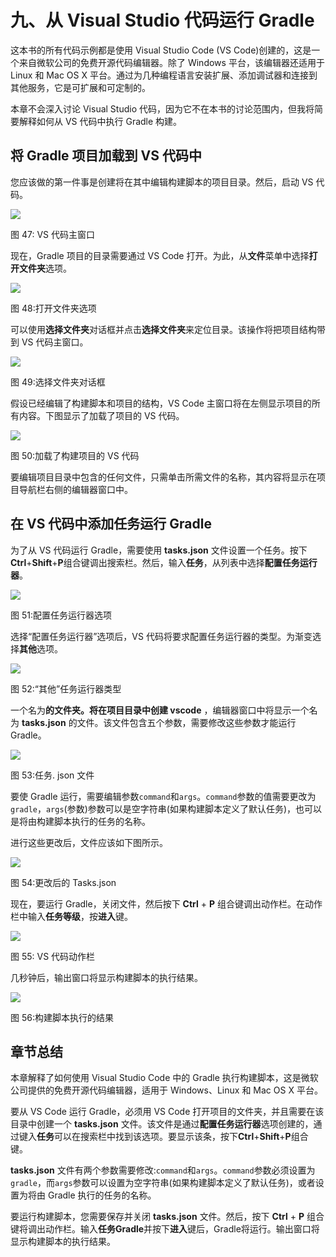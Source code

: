 # 九、从 Visual Studio 代码运行 Gradle

这本书的所有代码示例都是使用 Visual Studio Code (VS Code)创建的，这是一个来自微软公司的免费开源代码编辑器。除了 Windows 平台，该编辑器还适用于 Linux 和 Mac OS X 平台。通过为几种编程语言安装扩展、添加调试器和连接到其他服务，它是可扩展和可定制的。

本章不会深入讨论 Visual Studio 代码，因为它不在本书的讨论范围内，但我将简要解释如何从 VS 代码中执行 Gradle 构建。

## 将 Gradle 项目加载到 VS 代码中

您应该做的第一件事是创建将在其中编辑构建脚本的项目目录。然后，启动 VS 代码。

![](img/image053.png)

图 47: VS 代码主窗口

现在，Gradle 项目的目录需要通过 VS Code 打开。为此，从**文件**菜单中选择**打开文件夹**选项。

![](img/image054.png)

图 48:打开文件夹选项

可以使用**选择文件夹**对话框并点击**选择文件夹**来定位目录。该操作将把项目结构带到 VS 代码主窗口。

![](img/image055.png)

图 49:选择文件夹对话框

假设已经编辑了构建脚本和项目的结构，VS Code 主窗口将在左侧显示项目的所有内容。下图显示了加载了项目的 VS 代码。

![](img/image056.png)

图 50:加载了构建项目的 VS 代码

要编辑项目目录中包含的任何文件，只需单击所需文件的名称，其内容将显示在项目导航栏右侧的编辑器窗口中。

## 在 VS 代码中添加任务运行 Gradle

为了从 VS 代码运行 Gradle，需要使用 **tasks.json** 文件设置一个任务。按下**Ctrl**+**Shift**+**P**组合键调出搜索栏。然后，输入**任务**，从列表中选择**配置任务运行器**。

![](img/image057.png)

图 51:配置任务运行器选项

选择“配置任务运行器”选项后，VS 代码将要求配置任务运行器的类型。为渐变选择**其他**选项。

![](img/image058.png)

图 52:“其他”任务运行器类型

一个名为**的文件夹。将在项目目录中创建 vscode** ，编辑器窗口中将显示一个名为 **tasks.json** 的文件。该文件包含五个参数，需要修改这些参数才能运行 Gradle。

![](img/image059.png)

图 53:任务. json 文件

要使 Gradle 运行，需要编辑参数`command`和`args`。`command`参数的值需要更改为`gradle`，`args`(参数)参数可以是空字符串(如果构建脚本定义了默认任务)，也可以是将由构建脚本执行的任务的名称。

进行这些更改后，文件应该如下图所示。

![](img/image060.png)

图 54:更改后的 Tasks.json

现在，要运行 Gradle，关闭文件，然后按下 **Ctrl** + **P** 组合键调出动作栏。在动作栏中输入**任务等级**，按**进入**键。

![](img/image061.png)

图 55: VS 代码动作栏

几秒钟后，输出窗口将显示构建脚本的执行结果。

![](img/image062.png)

图 56:构建脚本执行的结果

## 章节总结

本章解释了如何使用 Visual Studio Code 中的 Gradle 执行构建脚本，这是微软公司提供的免费开源代码编辑器，适用于 Windows、Linux 和 Mac OS X 平台。

要从 VS Code 运行 Gradle，必须用 VS Code 打开项目的文件夹，并且需要在该目录中创建一个 **tasks.json** 文件。该文件是通过**配置任务运行器**选项创建的，通过键入**任务**可以在搜索栏中找到该选项。要显示该条，按下**Ctrl**+**Shift**+**P**组合键。

**tasks.json** 文件有两个参数需要修改:`command`和`args`。`command`参数必须设置为`gradle`，而`args`参数可以设置为空字符串(如果构建脚本定义了默认任务)，或者设置为将由 Gradle 执行的任务的名称。

要运行构建脚本，您需要保存并关闭 **tasks.json** 文件。然后，按下 **Ctrl** + **P** 组合键将调出动作栏。输入**任务Gradle**并按下**进入**键后，Gradle将运行。输出窗口将显示构建脚本的执行结果。